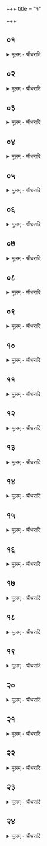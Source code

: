 +++
title = "१"

+++


## ०१
<details><summary>मूलम् - श्रीधरादि</summary>

भू᳘याᳫँ᳭सि हवी᳘ᳫँ᳘षि भवन्ति॥  
(न्त्य) अग्निचित्या᳘यां य᳘दु चा᳘नग्निचित्यायाम᳘तीनि ह क᳘र्माणि[[!!]] सन्ति या᳘न्यन्यत्कर्मा᳘ति तान्य᳘तीनि ते᳘षामग्निचित्या᳘ राजसू᳘यो व्वाजपे᳘यो ऽश्वमेधस्तद्यत्ता᳘न्यन्या᳘नि क᳘र्माण्य᳘ति त᳘स्मात्तान्य᳘तीनि॥
</details>

## ०२
<details><summary>मूलम् - श्रीधरादि</summary>

(न्या) आग्नावैष्णव ऽए᳘कादशकपालः॥  
(स्त᳘) त᳘दध्वर᳘स्य दीक्षणी᳘यं व्वैश्वानरो द्वा᳘दशकपाल ऽआदित्य᳘श्च चरुस्ते᳘ ऽअग्नेः[[!!]]+॥
</details>

## ०३
<details><summary>मूलम् - श्रीधरादि</summary>

स य᳘दाग्नावैष्णव᳘मेव᳘ निर्व्व᳘पेत्॥  
(न्ने᳘) ने᳘तरे हवि᳘षी ऽअध्वर᳘स्यैव᳘ दीक्षणी᳘यं कृतᳫँ᳭ स्या᳘न्नाग्नेर᳘थ यदि᳘तरे ऽएव᳘ हवि᳘षी निर्व्व᳘पे᳘न्नाग्नावैष्णव᳘मग्ने᳘रेव᳘ दीक्षणी᳘यं कृतᳫँ᳭ स्या᳘न्नाध्वर᳘स्य॥
</details>

## ०४
<details><summary>मूलम् - श्रीधरादि</summary>

(स्यो) उभ᳘यानि नि᳘र्व्वपति॥  
(त्य) अध्वर᳘स्य चाग्ने᳘श्चो᳘भ᳘य᳘ᳫँ᳘ ह्येतत्क᳘र्माध्वरकर्म᳘ चाग्निकर्म᳘ चाध्वर᳘स्य पू᳘र्व्वम᳘थाग्ने᳘रुपायि᳘ ह्येतत्क᳘र्म य᳘दग्निकर्म[[!!]]॥
</details>

## ०५
<details><summary>मूलम् - श्रीधरादि</summary>

स य᳘ ऽएष᳘ ऽआग्नावैष्णवः[[!!]]॥  
(स्त᳘) त᳘स्य त᳘देव ब्रा᳘ह्मणं यत्पुरश्च᳘रणे व्वैश्वानरो द्वा᳘दशकपालो व्वैश्वानरो वै स᳘र्व्वे ऽग्न᳘यः स᳘र्व्वेषामग्नीनामु᳘पाप्त्यै द्वा᳘दशकपालो द्वा᳘दश मा᳘साः संव्वत्सरः᳘ संव्वत्सरो᳘ व्वैश्वानरः[[!!]]॥
</details>

## ०६
<details><summary>मूलम् - श्रीधरादि</summary>

(रो) य᳘द्वे᳘वैतं᳘ व्वैश्वानरं᳘ निर्व्व᳘पति॥  
व्वैश्वानरं वा᳘ ऽएत᳘मग्निं᳘ जनयिष्य᳘न्भवति त᳘मेत᳘त्पुर᳘स्ताद्दीक्षणी᳘यायाᳫँ᳭ रे᳘तोभूत᳘ᳫँ᳘ सिञ्चति यादृग्वै यो᳘नौ रे᳘तः सिच्य᳘ते तादृ᳘ग्जायते तद्य᳘देतम᳘त्र व्वैश्वानरᳫँ᳭ रे᳘तोभूत᳘ᳫँ᳘ सिञ्च᳘ति त᳘स्मादे᳘षो ऽमु᳘त्र व्वैश्वानरो᳘ जायते॥
</details>

## ०७
<details><summary>मूलम् - श्रीधरादि</summary>

य᳘द्वे᳘वैते᳘ हवि᳘षी निर्व्व᳘पति॥  
क्षत्रं वै᳘ व्वैश्वानरो व्वि᳘डेष᳘ ऽआदित्य᳘श्चरुः᳘ क्षत्रं᳘ च तद्वि᳘शं च करोति व्वैश्वानरं पू᳘र्व्वं नि᳘र्व्वपति क्षत्रं त᳘त्कृत्वा व्वि᳘शं करोति॥
</details>

## ०८
<details><summary>मूलम् - श्रीधरादि</summary>

(त्ये᳘) ए᳘क ऽएष᳘ भवति॥  
(त्ये) एकदेव᳘त्य ऽएकस्थं त᳘त्क्षत्र᳘मेकस्थाᳫँ᳭ श्रि᳘यं करोति चरुरि᳘तरो बहुदेव᳘त्यो भूमा वा᳘ ऽएष᳘ तण्डुला᳘नां य᳘च्चरु᳘र्भू᳘मो ऽएष᳘ देवा᳘नां य᳘दादित्या᳘ व्विशि त᳘द्भूमा᳘नं दधाती᳘त्यधिदेवतम्[[!!]]॥
</details>

## ०९
<details><summary>मूलम् - श्रीधरादि</summary>

(म᳘) अ᳘थाध्यात्मम्[[!!]]॥  
(ᳫँ᳭) शि᳘र ऽएव᳘ व्वैश्वानर᳘ ऽआ᳘त्मैष᳘ ऽआदित्य᳘श्चरुः शि᳘रश्च त᳘दात्मा᳘नं च करोति व्वैश्वानरं पू᳘र्व्वं नि᳘र्व्वपति शि᳘रस्त᳘त्कृ᳘त्वा ऽऽत्मा᳘नं करोति॥
</details>

## १०
<details><summary>मूलम् - श्रीधरादि</summary>

(त्ये᳘) ए᳘क ऽएष᳘ भवति॥  
(त्ये᳘) ए᳘कमिव हि शि᳘रश्चरुरि᳘तरो बहुदेव᳘त्यो भूमा वा᳘ ऽएष᳘ तण्डुला᳘नां य᳘च्चरु᳘र्भू᳘मो ऽएषो᳘ ऽङ्गानां य᳘दा᳘त्मा ऽऽत्मंस्तद᳘ङ्गानां भूमा᳘नं दधाति॥
</details>

## ११
<details><summary>मूलम् - श्रीधरादि</summary>

घृत᳘ ऽएष᳘ भवति॥  
घृत᳘भाजना᳘ ह्यादित्याः स्वे᳘नै᳘वैनानेत᳘द्भागे᳘न स्वे᳘न र᳘सेन प्रीणात्युपा᳘ᳫँ᳘श्वेता᳘नि हवी᳘ᳫँ᳘षि भवन्ति रे᳘तो वा ऽअ᳘त्र यज्ञ᳘ ऽउपाᳫँ᳭शु वै रे᳘तः सिच्यते॥
</details>

## १२
<details><summary>मूलम् - श्रीधरादि</summary>

(ते᳘ ऽथौ) अ᳘थौद्ग्रभणा᳘नि जुहोति॥  
(त्यौ) औद्ग्रभणैर्वै᳘ देवा᳘ ऽआत्मा᳘नमस्मा᳘ल्लोका᳘त्स्वर्गं᳘ लोक᳘मभ्यु᳘दगृह्णत य᳘दुद᳘गृह्णत त᳘स्मादौद्ग्रभणा᳘नि त᳘थै᳘वैतद्य᳘जमान ऽऔद्ग्रभणै᳘रे᳘वात्मा᳘नमस्मा᳘ल्लोका᳘त्स्वर्गं᳘ लोक᳘मभ्यु᳘द्गृह्णीते॥
</details>

## १३
<details><summary>मूलम् - श्रीधरादि</summary>

ता᳘नि वै भू᳘याᳫँ᳭सि भवन्ति॥  
(न्त्य) अग्निचित्या᳘यां य᳘दु चा᳘नग्निचित्यायां त᳘स्याक्तो ब᳘न्धुरुभ᳘यानि भवन्ति त᳘स्यो᳘क्तो ऽध्वर᳘स्य पूर्व्वाण्य᳘थाग्नेस्त᳘स्यो ऽए᳘वोक्तः[[!!]]॥
</details>

## १४
<details><summary>मूलम् - श्रीधरादि</summary>

प᳘ञ्चाध्वर᳘स्य जुहोति॥  
पा᳘ङ्क्तो यज्ञो या᳘वान्यज्ञो या᳘वत्यस्य मा᳘त्रा ता᳘वतै᳘वैनमेतद्रे᳘तोभूत᳘ᳫँ᳘ सिञ्चति स᳘प्ताग्नेः᳘ सप्त᳘चितिको ऽग्निः᳘ स᳘प्त ऽर्त᳘वः[[!!]] संव्वत्सरः᳘ संव्वत्स᳘रो ऽग्निर्या᳘वानग्निर्या᳘वत्यस्य मा᳘त्रा ता᳘वतै᳘वैनमेतद्रे᳘तोभूत᳘ᳫँ᳘ सिञ्चति ता᳘न्युभ᳘यानि द्वा᳘दश स᳘म्पद्यन्ते द्वा᳘दश मा᳘साः संव्वत्सरः᳘ संव्वत्स᳘रो ऽग्निर्या᳘वानग्निर्या᳘वत्यस्य मा᳘त्रा ता᳘वत्त᳘द्भवति॥
</details>

## १५
<details><summary>मूलम् - श्रीधरादि</summary>

स᳘ जुहोति॥  
(त्या᳘) आ᳘कूतिमग्निं᳘ प्रयु᳘जᳫँ᳭ स्वाहेत्या᳘कूताद्वा᳘ ऽएतद᳘ग्रे क᳘र्म स᳘मभवत्त᳘दे᳘वैत᳘देत᳘स्मै क᳘र्मणे प्र᳘युङ्क्ते॥
</details>

## १६
<details><summary>मूलम् - श्रीधरादि</summary>

म᳘नो मेघा᳘मग्निं᳘ प्रयु᳘जᳫँ᳭ स्वाहे᳘ति॥  
म᳘नसो वा᳘ ऽएतद᳘ग्रे क᳘र्म स᳘मभवत्त᳘दे᳘वैतदेत᳘स्मै[[!!]] क᳘र्मणे प्र᳘युङ्क्ते॥
</details>

## १७
<details><summary>मूलम् - श्रीधरादि</summary>

चित्तं व्वि᳘ज्ञातमग्निं᳘ प्रयु᳘जᳫँ᳭ स्वाहे᳘ति॥  
चित्ताद्वा᳘ ऽएतद᳘ग्रे क᳘र्म स᳘मभवत्त᳘दे᳘वैत᳘देत᳘स्मै क᳘र्मणे प्र᳘युङ्क्ते॥
</details>

## १८
<details><summary>मूलम् - श्रीधरादि</summary>

व्वाचो व्वि᳘धृतिमग्निं᳘ प्रयु᳘जᳫँ᳭ स्वाहे᳘ति॥  
व्वाचो वा ऽएतद᳘ग्रे क᳘र्म स᳘मभवत्ता᳘मे᳘वैत᳘देत᳘स्मै क᳘र्मणे प्र᳘युङ्क्ते॥
</details>

## १९
<details><summary>मूलम् - श्रीधरादि</summary>

प्रजा᳘पतये म᳘नवे स्वाहे᳘ति॥  
प्रजा᳘पतिर्व्वै म᳘नुः स᳘ हीदᳫँ᳭ स᳘र्व्वम᳘मनुत प्रजा᳘पतिर्व्वा᳘ ऽएतद᳘ग्रे क᳘र्माकरोत्त᳘मे᳘वैत᳘देत᳘स्मै क᳘र्मणे प्र᳘युङ्क्ते॥
</details>

## २०
<details><summary>मूलम् - श्रीधरादि</summary>

(ङ्क्ते ऽग्न᳘) अग्न᳘ये व्वैश्वानरा᳘य स्वाहे᳘ति॥  
संव्वत्सरो वा᳘ ऽअग्नि᳘र्व्वैश्वानरः᳘ संव्वत्सरो वा᳘ ऽएतद᳘ग्रे क᳘र्माकरोत्त᳘मे᳘वैत᳘देत᳘स्मै क᳘र्मणे प्र᳘युङ्क्ते॥
</details>

## २१
<details><summary>मूलम् - श्रीधरादि</summary>

(ङ्क्ते᳘थ) अ᳘थ सावित्रीं᳘ जुहोति॥  
सविता वा᳘ ऽएतद᳘ग्रे क᳘र्माकरोत्त᳘मे᳘वैत᳘देत᳘स्मै क᳘र्मणे प्र᳘युङ्क्ते व्वि᳘श्वो देव᳘स्य नेतुर्म᳘र्तो व्वुरीत सख्य᳘म्। व्वि᳘श्वो राय᳘ इषुध्यति द्युम्नं᳘ व्वृणीत पुष्य᳘से स्वाहे᳘ति यो᳘ देव᳘स्य सवितुः᳘ सख्यं᳘ व्वृणीते स᳘ द्युम्नं᳘ च पु᳘ष्टिं च व्वृणीत ऽएष वा᳘ ऽअस्य सख्यं᳘ व्वृणीते य᳘ ऽएतत्क᳘र्म करो᳘ति॥
</details>

## २२
<details><summary>मूलम् - श्रीधरादि</summary>

ता᳘न्यु है᳘के॥  
(क ऽ) उखा᳘यामे᳘वैता᳘न्यौद्ग्रभणा᳘नि जुह्वति का᳘मेभ्यो वा᳘ ऽएता᳘नि हूयन्त ऽआ᳘त्मो ऽएष य᳘जमानस्य य᳘दु᳘खा ऽऽत्मन्य᳘जमानस्य स᳘र्व्वान्का᳘मान्प्र᳘तिष्ठापयाम इ᳘ति न त᳘था कुर्यादेत᳘स्य वै᳘ यज्ञ᳘स्य स᳘ᳫँ᳘स्थितस्यैता᳘सामा᳘हुती᳘नां यो र᳘सस्त᳘देत᳘दर्चिर्यद्दी᳘प्यते तद्यत्स᳘ᳫँ᳘स्थिते यज्ञे᳘ हुते᳘ष्वौद्ग्रभणे᳘षूखां᳘ प्रवृण᳘क्ति त᳘देनामेष᳘ यज्ञ ऽआ᳘रोहति तं᳘ यज्ञं᳘ बिभर्त्ति त᳘स्मात्स᳘ᳫँ᳘स्थित ऽएव᳘ यज्ञे᳘ हुते᳘ष्वौद्ग्रभणे᳘षूखां प्र᳘वृञ्ज्यात्॥ [अर्धप्रपाठकः॥]
</details>

## २३
<details><summary>मूलम् - श्रीधरादि</summary>

(न्मु) मुञ्जकुलायेना᳘वस्तीर्णा भवति॥  
(त्या᳘) आ᳘दीप्यादि᳘ति᳘ न्वेव य᳘द्वेव᳘ मुञ्जकुलाये᳘न यो᳘निरे᳘षा ऽग्नेर्यन्मु᳘ञ्जो न वै यो᳘निर्ग᳘र्भᳫँ᳭ हिनस्त्य᳘हिᳫँ᳭सायै यो᳘नेर्वै जा᳘यमानो जायते यो᳘नेर्जा᳘यमानो जायाता ऽइ᳘ति॥
</details>

## २४
<details><summary>मूलम् - श्रीधरादि</summary>

शणकुलायम᳘न्तरं भवति॥  
(त्या᳘) आ᳘दिप्यादि᳘ति᳘ न्वेव य᳘द्वेव᳘ शणकुलायं᳘ प्रजा᳘पतिर्य᳘स्यै यो᳘नेर᳘सृज्यत त᳘स्या ऽउ᳘मा ऽउ᳘ल्बमा᳘सञ्छणा᳘ जरा᳘यु त᳘स्मात्ते पू᳘तयो जरा᳘यु हि तेन वै᳘ जरा᳘यु ग᳘र्भᳫँ᳭ हिनस्त्य᳘हिᳫँ᳭सायै जरा᳘युणो वै जा᳘यमानो जायते जरा᳘युणो जा᳘यमानो जायाता ऽइ᳘ति॥
</details>